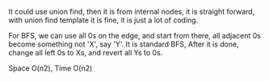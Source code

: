 
It could use union find, then it is from internal nodes, it is straight forward, with union find template it is fine, it is just a lot of coding.  

For BFS, we can use all 0s on the edge, and start from there, all adjacent 0s become something not 'X', say 'Y'. It is standard BFS, After it is done, change all left 0s to Xs, and revert all Ys to 0s. 

Space O(n2),  Time O(n2)   

 